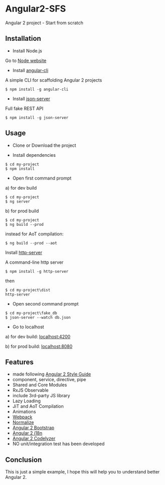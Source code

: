 # Angular2-SFS
Angular 2 project - Start from scratch

## Installation
- Install Node.js

Go to [Node website](https://nodejs.org/en/)

- Install [angular-cli](https://github.com/angular/angular-cli)

A simple CLI for scaffolding Angular 2 projects
```
$ npm install -g angular-cli
```

- Install [json-server](https://github.com/typicode/json-server)

Full fake REST API
```
$ npm install -g json-server
```
## Usage

- Clone or Download the project

- Install dependencies
```
$ cd my-project
$ npm install
```

- Open first command prompt

a) for dev build
```
$ cd my-project
$ ng server
```

b) for prod build
```
$ cd my-project
$ ng build --prod
```
instead for AoT compilation:
```
$ ng build --prod --aot
```

Install [http-server](https://github.com/indexzero/http-server)

A command-line http server
```
$ npm install -g http-server
```
then 

```
$ cd my-project\dist
http-server
```

- Open second command prompt
```
$ cd my-project\fake_db
$ json-server --watch db.json
```

- Go to localhost

a) for dev build: [localhost:4200](http://localhost:4200/)

b) for prod build: [localhost:8080](http://localhost:8080/)

## Features

- made following [Angular 2 Style Guide](https://angular.io/docs/ts/latest/guide/style-guide.html)
- component, service, directive, pipe
- Shared and Core Modules
- RxJS Observable
- include 3rd-party JS library
- Lazy Loading
- JiT and AoT Compilation
- Animations
- [Webpack](https://webpack.github.io/)
- [Normalize](https://necolas.github.io/normalize.css/)
- [Angular 2 Bootstrap](https://github.com/ng-bootstrap/ng-bootstrap)
- [Angular 2 i18n](https://github.com/ocombe/ng2-translate)
- [Angular 2 Codelyzer](https://github.com/mgechev/codelyzer)
- NO unit/integration test has been developed

## Conclusion

This is just a simple example, I hope this will help you to understand better Angular 2.
